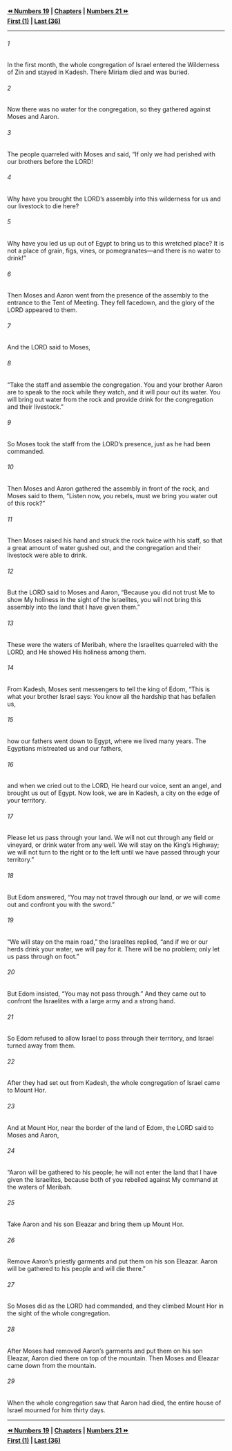   
**[⏪ Numbers 19](./Numbers%2019.md) | [Chapters](./_index.md) | [Numbers 21 ⏩](./Numbers%2021.md)**  
**[First (1)](./Numbers%201.md) | [Last (36)](./Numbers%2036.md)**  
  
---  
  
###### 1  
In the first month, the whole congregation of Israel entered the Wilderness of Zin and stayed in Kadesh. There Miriam died and was buried.  
  
###### 2  
Now there was no water for the congregation, so they gathered against Moses and Aaron.  
  
###### 3  
The people quarreled with Moses and said, “If only we had perished with our brothers before the LORD!  
  
###### 4  
Why have you brought the LORD’s assembly into this wilderness for us and our livestock to die here?  
  
###### 5  
Why have you led us up out of Egypt to bring us to this wretched place? It is not a place of grain, figs, vines, or pomegranates—and there is no water to drink!”  
  
###### 6  
Then Moses and Aaron went from the presence of the assembly to the entrance to the Tent of Meeting. They fell facedown, and the glory of the LORD appeared to them.  
  
###### 7  
And the LORD said to Moses,  
  
###### 8  
“Take the staff and assemble the congregation. You and your brother Aaron are to speak to the rock while they watch, and it will pour out its water. You will bring out water from the rock and provide drink for the congregation and their livestock.”  
  
###### 9  
So Moses took the staff from the LORD’s presence, just as he had been commanded.  
  
###### 10  
Then Moses and Aaron gathered the assembly in front of the rock, and Moses said to them, “Listen now, you rebels, must we bring you water out of this rock?”  
  
###### 11  
Then Moses raised his hand and struck the rock twice with his staff, so that a great amount of water gushed out, and the congregation and their livestock were able to drink.  
  
###### 12  
But the LORD said to Moses and Aaron, “Because you did not trust Me to show My holiness in the sight of the Israelites, you will not bring this assembly into the land that I have given them.”  
  
###### 13  
These were the waters of Meribah, where the Israelites quarreled with the LORD, and He showed His holiness among them.  
  
###### 14  
From Kadesh, Moses sent messengers to tell the king of Edom, “This is what your brother Israel says: You know all the hardship that has befallen us,  
  
###### 15  
how our fathers went down to Egypt, where we lived many years. The Egyptians mistreated us and our fathers,  
  
###### 16  
and when we cried out to the LORD, He heard our voice, sent an angel, and brought us out of Egypt. Now look, we are in Kadesh, a city on the edge of your territory.  
  
###### 17  
Please let us pass through your land. We will not cut through any field or vineyard, or drink water from any well. We will stay on the King’s Highway; we will not turn to the right or to the left until we have passed through your territory.”  
  
###### 18  
But Edom answered, “You may not travel through our land, or we will come out and confront you with the sword.”  
  
###### 19  
“We will stay on the main road,” the Israelites replied, “and if we or our herds drink your water, we will pay for it. There will be no problem; only let us pass through on foot.”  
  
###### 20  
But Edom insisted, “You may not pass through.” And they came out to confront the Israelites with a large army and a strong hand.  
  
###### 21  
So Edom refused to allow Israel to pass through their territory, and Israel turned away from them.  
  
###### 22  
After they had set out from Kadesh, the whole congregation of Israel came to Mount Hor.  
  
###### 23  
And at Mount Hor, near the border of the land of Edom, the LORD said to Moses and Aaron,  
  
###### 24  
“Aaron will be gathered to his people; he will not enter the land that I have given the Israelites, because both of you rebelled against My command at the waters of Meribah.  
  
###### 25  
Take Aaron and his son Eleazar and bring them up Mount Hor.  
  
###### 26  
Remove Aaron’s priestly garments and put them on his son Eleazar. Aaron will be gathered to his people and will die there.”  
  
###### 27  
So Moses did as the LORD had commanded, and they climbed Mount Hor in the sight of the whole congregation.  
  
###### 28  
After Moses had removed Aaron’s garments and put them on his son Eleazar, Aaron died there on top of the mountain. Then Moses and Eleazar came down from the mountain.  
  
###### 29  
When the whole congregation saw that Aaron had died, the entire house of Israel mourned for him thirty days.  
  
  
---  
  
**[⏪ Numbers 19](./Numbers%2019.md) | [Chapters](./_index.md) | [Numbers 21 ⏩](./Numbers%2021.md)**  
**[First (1)](./Numbers%201.md) | [Last (36)](./Numbers%2036.md)**  
  
